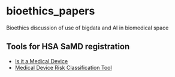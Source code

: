 # bioethics_papers
Bioethics discussion of use of bigdata and AI in biomedical space

## Tools for HSA SaMD registration
* [Is it a Medical Device](https://www.hsa.gov.sg/medical-devices/registration/is-it-a-medical-device)
* [Medical Device Risk Classification Tool](https://www.hsa.gov.sg/medical-devices/registration/risk-classification)
